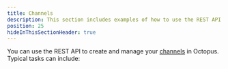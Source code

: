 ```yaml
---
title: Channels
description: This section includes examples of how to use the REST API to create and manage channels in Octopus.
position: 25
hideInThisSectionHeader: true
---
```


You can use the REST API to create and manage your [channels](/docs/releases/channels/index.md) in Octopus. Typical tasks can include:
